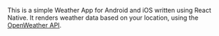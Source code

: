 This is a simple Weather App for Android and iOS written using React Native. It renders weather data based on your location, using the [OpenWeather API](https://openweathermap.org/).
